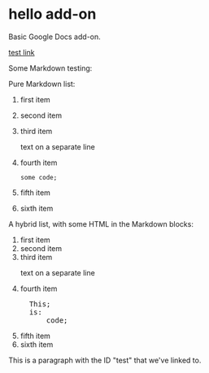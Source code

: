 # hello add-on

Basic Google Docs add-on.

<a href="#test">test link</a>

Some Markdown testing:

Pure Markdown list:

1.  first item
1.  second item
1.  third item

    text on a separate line

1.  fourth item

    ```
    some code;
    ```

1.  fifth item

1.  sixth item


A hybrid list, with some HTML in the Markdown blocks:

1.  first item
1.  second item
1.  third item <p>text on a separate line</p>
1.  fourth item
    <pre>
      This;
      is:
          code;
    </pre>
1.  fifth item
1.  sixth item

<p id="test">This is a paragraph with the ID "test" that we've linked to.</p>

